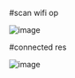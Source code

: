 #scan wifi op


![image](https://github.com/hedge-hog-23/IOT-Project---Rfid/assets/123928930/e1f352a6-56e6-4d40-b75e-747d209c90b2)

#connected res


![image](https://github.com/hedge-hog-23/IOT-Project---Rfid/assets/123928930/68e27987-4724-4578-9a9a-f06d73412f8c)


